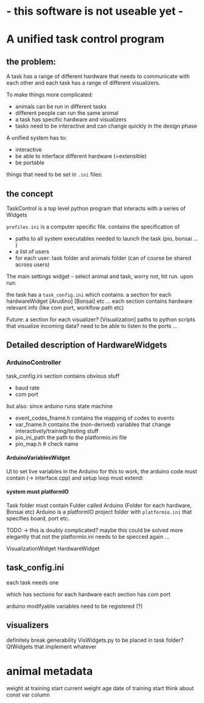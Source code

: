 # - this software is not useable yet -

# A unified task control program
## the problem:
A task has a range of different hardware that needs to communicate with each other and each task has a range of different visualizers.

To make things more complicated:
+ animals can be run in different tasks
+ different people can run the same animal
+ a task has specific hardware and visualizers
+ tasks need to be interactive and can change quickly in the design phase

A unified system has to:
+ interactive
+ be able to interface different hardware (=extensible)
+ be portable

things that need to be set in `.ini` files:

## the concept
TaskControl is a top level python program that interacts with a series of Widgets

`profiles.ini` is a computer specific file.
contains the specification of 
+ paths to all system executables needed to launch the task (pio, bonsai ... )
+ a list of users
+ for each user: task folder and animals folder (can of course be shared across users)

The main settings widget - select animal and task, worry not, hit run.
upon run:

the task has a `task_config.ini`
which contains:
a section for each hardwareWidget
[Arudino]
[Bonsai]
etc ... 
each section contains hardware relevant info (like com port, workflow path etc)

Future: a section for each visualizer?
[Visualization]
paths to python scripts that visualize incoming data? need to be able to listen to the ports ... 

## Detailed description of HardwareWidgets
### ArduinoController
task_config.ini section contains obvious stuff
+ baud rate
+ com port

but also: since arduino runs state machine
+ event_codes_fname.h
contains the mapping of codes to events
+ var_fname.h
contains the (non-derived) variables that change interactively/training/testing stuff
+ pio_ini_path
the path to the platformio.ini file
+ pin_map.h # check name

#### ArduinoVariablesWidget
UI to set live variables in the Arduino
for this to work, the arduino code must contain (-> interface.cpp)
and setup
loop must extend:

#### system must platformIO
Task folder must contain Fulder called Arduino (Folder for each hardware, Bonsai etc)
Arduino is a platformIO project folder with `platformio.ini` that specifies board, port etc.

TODO -> this is doubly complicated? maybe this could be solved more elegantly that not the platformio.ini needs to be specced again ...


VisualizationWidget
HardwareWidget

## task_config.ini
each task needs one

which has sections for each hardware
each section has com port 

arduino modifyable variables
need to be registered (?)

## visualizers
definitely break generability
VisWidgets.py to be placed in task folder?
QtWidgets that implement whatever

# animal metadata
weight at training start
current weight
age
date of training start
think about const var column

